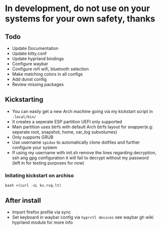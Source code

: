 # In development, do not use on your systems for your own safety, thanks

## Todo

- Update Documentation
- Update kitty.conf
- Update hyprland bindings
- Configure waybar
- Configure rofi wifi, bluetooth selection
- Make matching colors in all configs
- Add dunst config
- Review missing packages

## Kickstarting

- You can easily get a new Arch machine going via my kickstart script in `.local/bin/`
- It creates a seperate ESP partition UEFI only supported
- Main partition uses btrfs with default Arch btrfs layout for snapper(e.g: seperate root, snapshot, home, var_log subvolumes)
- Only supports GRUB
- Use username `spidax` to automatically clone dotfiles and further configure your system
- If using my username with init.sh remove the lines regarding decryption, ssh ang gpg configuration it will fail to decrypt without my password (left in for testing purposes for now)

### Initating kickstart on archiso

```
bash <(curl -sL ks.rvq.lt)
```

## After install

- Import firefox profile via sync
- Set keyboard in waybar config via `hyprctl devices` see waybar gh wiki hyprland module for more info
